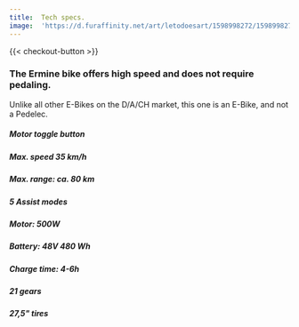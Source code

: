 ```yaml
---
title:  Tech specs.
image:  'https://d.furaffinity.net/art/letodoesart/1598998272/1598998272.letodoesart_photo_2020-09-01_23-50-13.jpg'
---
```


{{< checkout-button >}}

### The Ermine bike offers high speed and does not require pedaling.
Unlike all other E-Bikes on the D/A/CH market, this one is an E-Bike, and not a Pedelec.
##### Motor toggle button
##### Max. speed 35 km/h
##### Max. range: ca. 80 km
##### 5 Assist modes
##### Motor: 500W
##### Battery: 48V 480 Wh
##### Charge time: 4-6h
##### 21 gears
##### 27,5" tires